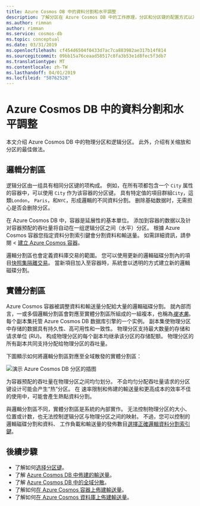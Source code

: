 ```yaml
---
title: Azure Cosmos DB 中的資料分割和水平調整
description: 了解分区在 Azure Cosmos DB 中的工作原理，分区和分区键的配置方式以及应用程序分区键的选择方法。
ms.author: rimman
author: rimman
ms.service: cosmos-db
ms.topic: conceptual
ms.date: 03/31/2019
ms.openlocfilehash: cf454d6504f0433d7ac7ca883982ae317b14f814
ms.sourcegitcommit: 09bb15a76ceaad58517c8fa3b53e1d8fec5f3db7
ms.translationtype: MT
ms.contentlocale: zh-TW
ms.lasthandoff: 04/01/2019
ms.locfileid: "58762528"
---
```

# <a name="partitioning-and-horizontal-scaling-in-azure-cosmos-db"></a>Azure Cosmos DB 中的資料分割和水平調整

本文介绍 Azure Cosmos DB 中的物理分区和逻辑分区。 此外，介绍有关缩放和分区的最佳做法。 

## <a name="logical-partitions"></a>邏輯分割區

逻辑分区由一组具有相同分区键的项构成。 例如，在所有项都包含一个 `City` 属性的容器中，可以使用 `City` 作为该容器的分区键。 具有特定值的項目群組`City`，這類`London`， `Paris`，和`NYC`，形成邏輯的不同資料分割。 删除基础数据时，无需担心是否会删除分区。

在 Azure Cosmos DB 中，容器是延展性的基本單位。 添加到容器的数据以及针对容器预配的吞吐量将自动在一组逻辑分区之间（水平）分区。 根據 Azure Cosmos 容器您指定資料分割索引鍵會分割資料和輸送量。 如需詳細資訊，請參閱 <<c0> [ 建立 Azure Cosmos 容器](how-to-create-container.md)。

邏輯分割區也會定義資料庫交易的範圍。 您可以使用更新的邏輯磁碟分割內的項目[快照集隔離交易](database-transactions-optimistic-concurrency.md)。 當新項目加入至容器時，系統會以透明的方式建立新的邏輯磁碟分割。

## <a name="physical-partitions"></a>實體分割區

Azure Cosmos 容器被調整資料和輸送量分配給大量的邏輯磁碟分割。 就內部而言，一或多個邏輯分割區會對應至實體分割區所組成的一組複本，也稱為[*複本集*](global-dist-under-the-hood.md)。 每个副本集托管 Azure Cosmos DB 数据库引擎的一个实例。 副本集使物理分区中存储的数据具有持久性、高可用性和一致性。 物理分区支持最大数量的存储和请求单位 (RU)。 构成物理分区的每个副本均继承该分区的存储配额。 物理分区的所有副本共同支持分配给物理分区的吞吐量。 

下圖顯示如何將邏輯分割區對應至全域散發的實體分割區：

![演示 Azure Cosmos DB 分区的插图](./media/partition-data/logical-partitions.png)

为容器预配的吞吐量在物理分区之间均匀划分。 不会均匀分配吞吐量请求的分区键设计可能会产生“热”分区。 在 速率限制和佈建的輸送量和更高成本的效率不佳的使用中，可能會產生熱點資料分割。

與邏輯分割區不同，實體分割區是系統的內部實作。 无法控制物理分区的大小、位置或计数，也无法控制逻辑分区与物理分区之间的映射。 不過，您可以控制的邏輯磁碟分割和資料、 工作負載和輸送量的發佈數目[選擇正確邏輯資料分割索引鍵](partitioning-overview.md#choose-partitionkey)。

## <a name="next-steps"></a>後續步驟

* 了解如何[选择分区键](partitioning-overview.md#choose-partitionkey)。
* 了解 [Azure Cosmos DB 中佈建的輸送量](request-units.md)。
* 了解 [Azure Cosmos DB 中的全域分散](distribute-data-globally.md)。
* 了解如何[在 Azure Cosmos 容器上佈建輸送量](how-to-provision-container-throughput.md)。
* 了解如何[在 Azure Cosmos 資料庫上佈建輸送量](how-to-provision-database-throughput.md)。
